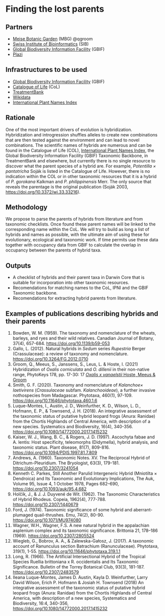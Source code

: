 # Finding the lost parents

## Partners
* [Meise Botanic Garden](https://www.plantentuinmeise.be/en/) (MBG) @qgroom
* [Swiss Institute of Bioinformatics](https://www.sib.swiss/) (SIB)
* [Global Biodiversity Information Facility](https://www.gbif.org/) (GBIF)
* [Plazi](http://www.plazi.org/)

## Infrastructures to be used 
* [Global Biodiversity Information Facility](https://www.gbif.org/) (GBIF)
* [Catalogue of Life](https://www.catalogueoflife.org/) (CoL)
* [TreatmentBank](http://plazi.org/resources/treatmentbank/)
* [Wikidata](https://www.wikidata.org/wiki/Wikidata:Main_Page)
* [International Plant Names Index](https://www.ipni.org/)

## Rationale
One of the most important drivers of evolution is hybridization. Hybridization and introgression shuffles alleles to create new combinations that are then tested against the environment and can 
lead to novel combinations. The scientific names of hybrids are numerous and can be found in the Catalogue of Life (COL), [International Plant Names Index](https://www.ipni.org/), the Global Biodiversity Information Facility (GBIF) Taxonomic Backbone, 
in TreatmentBank and elsewhere, but currently there is no single resource to discover what the parent species of a hybrid are. For example, *Potentilla × pantotricha* Soják is listed in the Catalogue of Life. However, there is no indication within the COL or in other taxonomic resources that it is a hybrid of *P. gorokana* Kalkman and *P. philippinensis* Merr. The only source that reveals the parentage is the original publication (Soják 2003, https://doi.org/10.3372/wi.33.33216).
## Methodology
We propose to parse the parents of hybrids from literature and from taxonomic checklists. Once found these parent names will be linked to the corresponding name within the CoL. We will try to build as long a list of hybrids and names as possible, with the ultimate aim of using these for evolutionary, ecological and taxonomic work. If time permits use these data together with occupancy data from GBIF to calculate the overlap in occupancy between the parents of hybrid taxa.

## Outputs
* A checklist of hybrids and their parent taxa in Darwin Core that is suitable for incorporation into other taxonomic resources.
* Recomendations for matching names to the CoL, IPNI and the GBIF Taxonomic backbone.
* Recomendations for extracting hybrid parents from literature.

## Examples of publications describing hybrids and their parents

1. Bowden, W. M. (1959). The taxonomy and nomenclature of the wheats, barleys, and ryes and their wild relatives. Canadian Journal of Botany, 37(4), 657-684. https://doi.org/10.1139/b59-053
2. Gallo, L. (2012). Natural hybrids in *Sedum* series *Rupestria* Berger (Crassulaceae): a review of taxonomy and nomenclature. https://doi.org/10.3264/FG.2012.0710
3. Groom, Q., Meeus, S., Janssens, S., Leus, L. & Hoste, I. (2021) Hybridization of *Oxalis corniculata* and *O. dillenii* in their non-native range, PhytoKeys 178, pp. 17-30: 17	[*Oxalis x vanaelstii* Hoste, Meeus & Groom](http://tb.plazi.org/GgServer/html/3D6059855F755A24B6622DE1D140E5C5)
4. Smith, G. F. (2020). Taxonomy and nomenclature of *Kalanchoe× laetivirens* (*Crassulaceae* subfam. *Kalanchooideae*), a further invasive nothospecies from Madagascar. Phytotaxa, 460(1), 97-109. https://doi.org/10.11646/phytotaxa.460.1.6
5. Luque-Montes, I., Austin, J. D., Weinfurther, K. D., Wilson, L. D., Hofmann, E. P., & Townsend, J. H. (2018). An integrative assessment of the taxonomic status of putative hybrid leopard frogs (Anura: Ranidae) from the Chortís Highlands of Central America, with description of a new species. Systematics and Biodiversity, 16(4), 340-356. https://doi.org/10.1080/14772000.2017.1415232
6. Kaiser, W. J., Wang, B. C., & Rogers, J. D. (1997). Ascochyta fabae and A. lentis: Host specificity, teleomorphs (Didymella), hybrid analysis, and taxonomic status. Plant disease, 81(7), 809-816. https://doi.org/10.1094/PDIS.1997.81.7.809
7. Andrews, A. (1960). Taxonomic Notes. XV. The Reciprocal Hybrid of Ditrichum-Pleuridium. The Bryologist, 63(3), 179-181. https://doi.org/10.2307/3241054
8. Kenneth C. Parkes, Still Another Parulid Intergeneric Hybrid (Mniotilta × Dendroica) and Its Taxonomic and Evolutionary Implications, The Auk, Volume 95, Issue 4, 1 October 1978, Pages 682–690, https://doi.org/10.1093/auk/95.4.682
9. Holčík, J., & J. J. Duyvené de Wit. (1962). The Taxonomic Characteristics of Hybrid Rhodeus. Copeia, 1962(4), 777-788. https://doi.org/10.2307/1440679
10. Ford, J. (1974). Taxonomic significance of some hybrid and aberrant-plumaged quail-thrushes. Emu, 74(2), 80-90. https://doi.org/10.1071/MU974080
11. Wagner, W.H., Wagner, F.S. A new natural hybrid in the appalachian asplenium complex and its taxonomic significance. Brittonia 21, 178–186 (1969). https://doi.org/10.2307/2805524
12. Wiegleb, G., Bobrov, A. A., & Zalewska-Gałosz, J. (2017). A taxonomic account of Ranunculus section Batrachium (Ranunculaceae). Phytotaxa, 319(1), 1-55. https://doi.org/10.11646/phytotaxa.319.1.1
13. Long, R. (1966). The Artificial Intersectional Hybrid of the Tropical Species Ruellia brittoniana x R. occidentalis and Its Taxonomic Significance. Bulletin of the Torrey Botanical Club, 93(3), 181-187. https://doi.org/10.2307/2483579
14. Ileana Luque-Montes, James D. Austin, Kayla D. Weinfurther, Larry David Wilson, Erich P. Hofmann & Josiah H. Townsend (2018) An integrative assessment of the taxonomic status of putative hybrid leopard frogs (Anura: Ranidae) from the Chortís Highlands of Central America, with description of a new species, Systematics and Biodiversity, 16:4, 340-356, https://doi.org/10.1080/14772000.2017.1415232

